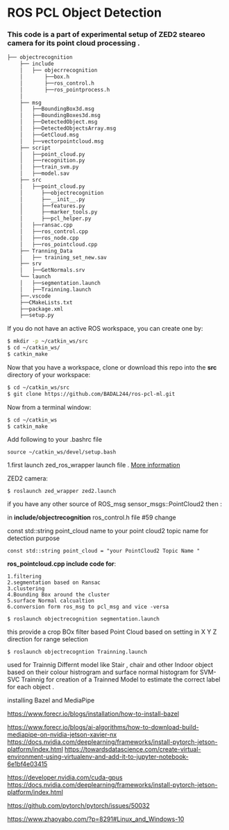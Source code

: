 # ROS PCL Object Detection


### This code is a part of experimental setup of ZED2 steareo camera for its point cloud processing .


```bash
├── objectrecognition
    ├── include
    │   ├── objecrrecognition
    │       ├──box.h
    │       ├──ros_control.h
    │       ├──ros_pointprocess.h
    │
    ├── msg
    │   ├──BoundingBox3d.msg
    │   ├──BoundingBoxes3d.msg
    │   ├──DetectedObject.msg
    │   ├──DetectedObjectsArray.msg
    │   ├──GetCloud.msg
    │   ├──vectorpointcloud.msg
    ├── script
    │   ├──point_cloud.py
    │   ├──recognition.py
    │   ├──train_svm.py
    │   ├──model.sav
    ├── src
    │   ├──point_cloud.py
    │      ├──objectrecognition
    │      ├──__init__.py
    │      ├──features.py
    │      ├──marker_tools.py
    │      ├──pcl_helper.py
    │   ├──ransac.cpp
    │   ├──ros_control.cpp
    │   ├──ros_node.cpp
    │   ├──ros_pointcloud.cpp
    ├── Tranning_Data
    │   ├── training_set_new.sav
    ├── srv
    │   ├──GetNormals.srv
    └── launch
    │   ├──segmentation.launch
    │   ├──Trainning.launch
    ├──.vscode
    ├──CMakeLists.txt
    ├──package.xml
    ├──setup.py
```
If you do not have an active ROS workspace, you can create one by:
```sh
$ mkdir -p ~/catkin_ws/src
$ cd ~/catkin_ws/
$ catkin_make
```

Now that you have a workspace, clone or download this repo into the **src** directory of your workspace:
```sh
$ cd ~/catkin_ws/src
$ git clone https://github.com/BADAL244/ros-pcl-ml.git
```
Now from a terminal window:  
```sh
$ cd ~/catkin_ws
$ catkin_make
```

Add following to your .bashrc file
```
source ~/catkin_ws/devel/setup.bash
```


1.first launch zed_ros_wrapper launch file .
[More information](https://www.stereolabs.com/documentation/guides/using-zed-with-ros/introduction.html)

ZED2 camera:

    $ roslaunch zed_wrapper zed2.launch
    
if you have any other source of ROS_msg sensor_msgs::PointCloud2 
then :

in **include/objectrecognition** 
ros_control.h file 
#59 change 

const std::string point_cloud name to your point cloud2 topic name for detection purpose
```
const std::string point_cloud = "your PointCloud2 Topic Name "
```
<b>ros_pointcloud.cpp include code for</b>:
```
1.filtering 
2.segmentation based on Ransac
3.clustering 
4.Bounding Box around the cluster 
5.surface Normal calcualtion 
6.conversion form ros_msg to pcl_msg and vice -versa
```
```
$ roslaunch objectrecognition segmentation.launch
```

this provide a crop BOx filter based Point Cloud based on setting in X Y Z direction for range selection 

```
$ roslaunch objectrecogntion Trainning.launch 
```
used for Trainnig Differnt model like Stair , chair and other Indoor object based on their colour histrogram and surface normal histogram for SVM-SVC Trainnig for creation of a Trainned Model to estimate the correct label for each object .

installing Bazel and MediaPipe 

https://www.forecr.io/blogs/installation/how-to-install-bazel

https://www.forecr.io/blogs/ai-algorithms/how-to-download-build-mediapipe-on-nvidia-jetson-xavier-nx
https://docs.nvidia.com/deeplearning/frameworks/install-pytorch-jetson-platform/index.html
https://towardsdatascience.com/create-virtual-environment-using-virtualenv-and-add-it-to-jupyter-notebook-6e1bf4e03415


https://developer.nvidia.com/cuda-gpus
https://docs.nvidia.com/deeplearning/frameworks/install-pytorch-jetson-platform/index.html



https://github.com/pytorch/pytorch/issues/50032

https://www.zhaoyabo.com/?p=8291#Linux_and_Windows-10
